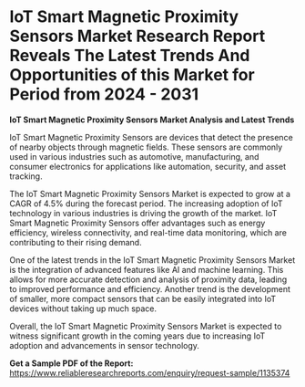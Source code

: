 <p><h1>IoT Smart Magnetic Proximity Sensors Market Research Report Reveals The Latest Trends And Opportunities of this Market for Period from 2024 - 2031</h1></p><p><strong>IoT Smart Magnetic Proximity Sensors Market Analysis and Latest Trends</strong></p>
<p><p>IoT Smart Magnetic Proximity Sensors are devices that detect the presence of nearby objects through magnetic fields. These sensors are commonly used in various industries such as automotive, manufacturing, and consumer electronics for applications like automation, security, and asset tracking.</p><p>The IoT Smart Magnetic Proximity Sensors Market is expected to grow at a CAGR of 4.5% during the forecast period. The increasing adoption of IoT technology in various industries is driving the growth of the market. IoT Smart Magnetic Proximity Sensors offer advantages such as energy efficiency, wireless connectivity, and real-time data monitoring, which are contributing to their rising demand.</p><p>One of the latest trends in the IoT Smart Magnetic Proximity Sensors Market is the integration of advanced features like AI and machine learning. This allows for more accurate detection and analysis of proximity data, leading to improved performance and efficiency. Another trend is the development of smaller, more compact sensors that can be easily integrated into IoT devices without taking up much space.</p><p>Overall, the IoT Smart Magnetic Proximity Sensors Market is expected to witness significant growth in the coming years due to increasing IoT adoption and advancements in sensor technology.</p></p>
<p><strong>Get a Sample PDF of the Report:&nbsp;</strong> <a href="https://www.reliableresearchreports.com/enquiry/request-sample/1135374">https://www.reliableresearchreports.com/enquiry/request-sample/1135374</a></p>
<p>&nbsp;</p>
<p><strong>IoT Smart Magnetic Proximity Sensors Major Market Players</strong></p>
<p><p>The IoT Smart Magnetic Proximity Sensors market is highly competitive with several key players making significant contributions to the industry. Some of the prominent players in the market include IFM Efector, Pepperl + Fuchs, IDEC, Honeywell, Fargo Controls, Red Lion Controls, SICK, Rockwell Automation, Celduc, Hans Turck, Alfa Laval, Emerson Automation Solutions, Keyence, Micro-Epsilon, Omron, General Electric, Eaton, Phidgets, NXP Semiconductors, Panasonic, STMicroelectronics, Sensata Technologies, and Smith Systems.</p><p>IFM Efector is a leading player in the IoT Smart Magnetic Proximity Sensors market with a strong focus on innovation and product development. The company has shown significant market growth in recent years by expanding its product portfolio and entering new markets. IFM Efector has a strong global presence and is expected to continue growing in the future.</p><p>Pepperl + Fuchs is another key player in the market, known for its high-quality sensors and innovative solutions. The company has experienced steady growth in recent years and is expected to maintain its position as a top player in the IoT Smart Magnetic Proximity Sensors market.</p><p>Honeywell is a global conglomerate known for its diversified product portfolio, including IoT Smart Magnetic Proximity Sensors. The company has a strong market presence and is expected to see continued growth in the future.</p><p>In terms of sales revenue, companies like Rockwell Automation, Emerson Automation Solutions, and General Electric are among the top performers in the IoT Smart Magnetic Proximity Sensors market. These companies have shown steady revenue growth in recent years and are expected to maintain their positions as market leaders.</p></p>
<p>&nbsp;</p>
<p><strong>What Are The Key Opportunities For IoT Smart Magnetic Proximity Sensors Manufacturers?</strong></p>
<p><p>The IoT Smart Magnetic Proximity Sensors market is expected to witness strong growth in the coming years, driven by the increasing adoption of IoT technology across various industries. These sensors are widely used in applications such as industrial automation, automotive, healthcare, and consumer electronics. The data collected by these sensors helps in real-time monitoring, asset tracking, and predictive maintenance. With advancements in technology such as AI and machine learning, the demand for smart magnetic proximity sensors is expected to grow further. Key players in the market are focusing on product innovation and strategic partnerships to expand their market presence.</p></p>
<p><strong>Inquire or Share Your Questions If Any Before Purchasing This Report:</strong> <a href="https://www.reliableresearchreports.com/enquiry/pre-order-enquiry/1135374">https://www.reliableresearchreports.com/enquiry/pre-order-enquiry/1135374</a></p>
<p>&nbsp;</p>
<p><strong>Market Segmentation</strong></p>
<p><strong>The IoT Smart Magnetic Proximity Sensors Market Analysis by types is segmented into:</strong></p>
<p><ul><li>IP00</li><li>IP01</li><li>IP02</li><li>IP03</li><li>Others</li></ul></p>
<p><p>The IoT Smart Magnetic Proximity Sensors market is segmented into different types based on their level of protection against dust and water. IP00 sensors offer no protection, while IP01 and IP02 provide protection against solid objects like fingers and small objects. IP03 sensors offer protection against water spray. Other types of sensors may offer different levels of protection based on specific needs. These varying levels allow users to choose the most suitable sensor for their particular environment and use case.</p></p>
<p><strong>Purchase this Report:&nbsp;</strong><a href="https://www.reliableresearchreports.com/purchase/1135374">https://www.reliableresearchreports.com/purchase/1135374</a></p>
<p>&nbsp;</p>
<p><strong>The IoT Smart Magnetic Proximity Sensors Market Industry Research by Application is segmented into:</strong></p>
<p><ul><li>Consumer Electronics</li><li>Automotive Industry</li><li>Aviation Industry</li><li>Conveyor Systems</li><li>Others</li></ul></p>
<p><p>IoT smart magnetic proximity sensors are widely used in a variety of industries such as consumer electronics, automotive, aviation, conveyor systems, and others. In consumer electronics, these sensors are utilized for smart home devices and wearables. In the automotive industry, they are used for collision avoidance systems and parking assistance. In the aviation industry, they play a crucial role in aircraft maintenance and safety. In conveyor systems, they facilitate automated material handling. Overall, these sensors enhance efficiency, productivity, and safety across different sectors.</p></p>
<p>&nbsp;</p>
<p><strong>In terms of Region, the IoT Smart Magnetic Proximity Sensors Market Players available by Region are:</strong></p>
<p>
    <p> <strong> North America: </strong>
        <ul>
            <li>United States</li>
            <li>Canada</li>
        </ul>
        </p> 
    <p> <strong> Europe: </strong>
        <ul>
            <li>Germany</li>
            <li>France</li>
            <li>U.K.</li>
            <li>Italy</li>
            <li>Russia</li>
        </ul>
        </p> 
    <p> <strong> Asia-Pacific: </strong>
        <ul>
            <li>China</li>
            <li>Japan</li>
            <li>South Korea</li>
            <li>India</li>
            <li>Australia</li>
            <li>China Taiwan</li>
            <li>Indonesia</li>
            <li>Thailand</li>
            <li>Malaysia</li>
        </ul>
        </p> 
    <p> <strong> Latin America: </strong>
        <ul>
            <li>Mexico</li>
            <li>Brazil</li>
            <li>Argentina Korea</li>
            <li>Colombia</li>
        </ul>
        </p> 
    <p> <strong> Middle East & Africa: </strong>
        <ul>
            <li>Turkey</li>
            <li>Saudi</li>
            <li>Arabia</li>
            <li>UAE</li>
            <li>Korea</li>
        </ul>
    </p>
    </p>
<p><p>The IoT smart magnetic proximity sensors market is expected to witness significant growth across various regions, with North America (NA), Asia Pacific (APAC), and Europe emerging as key players in the market. Among these regions, North America is expected to dominate the market with a market share of 35%, followed by Asia Pacific at 30% and Europe at 25%. The USA and China are also anticipated to witness substantial growth, contributing to the overall market expansion.</p></p>
<p><strong>Purchase this Report: </strong><a href="https://www.reliableresearchreports.com/purchase/1135374">https://www.reliableresearchreports.com/purchase/1135374</a></p>
<p>&nbsp;<strong>Get a Sample PDF of the Report:&nbsp;&nbsp;</strong><a href="https://www.reliableresearchreports.com/enquiry/request-sample/1135374">https://www.reliableresearchreports.com/enquiry/request-sample/1135374</a></p>
<p><strong></strong></p>
<p>Check more reports on https://www.reliableresearchreports.com/</p>